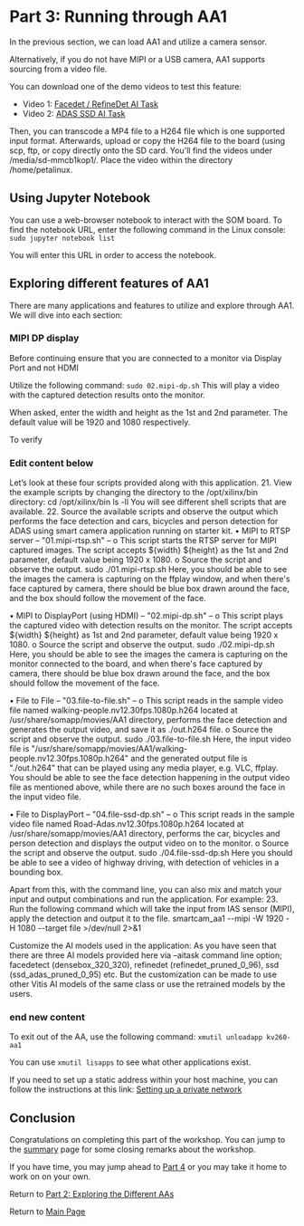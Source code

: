 # Part 3: Running through AA1

In the previous section, we can load AA1 and utilize a camera sensor.

Alternatively, if you do not have MIPI or a USB camera, AA1 supports sourcing from a video file.

You can download one of the demo videos to test this feature:
 - Video 1: [Facedet / RefineDet AI Task](https://pixabay.com/videos/alley-people-walk-street-ukraine-39837/)
 - Video 2: [ADAS SSD AI Task](https://pixabay.com/videos/freeway-traffic-cars-rainy-truck-8358/)

Then, you can transcode a MP4 file to a H264 file which is one supported input format. Afterwards, upload or copy the H264 file to the board (using scp, ftp, or copy directly onto the SD card. You'll find the videos under /media/sd-mmcb1kop1/. Place the video within the directory /home/petalinux. 

## Using Jupyter Notebook 
You can use a web-browser notebook to interact with the SOM board.
To find the notebook URL, enter the following command in the Linux console: `sudo jupyter notebook list`

You will enter this URL in order to access the notebook. 

## Exploring different features of AA1

There are many applications and features to utilize and explore through AA1. We will dive into each section: 

### MIPI DP display
Before continuing ensure that you are connected to a monitor via Display Port and not HDMI

Utilize the following command: `sudo 02.mipi-dp.sh`
This will play a video with the captured detection results onto the monitor.

When asked, enter the width and height as the 1st and 2nd parameter. The default value will be 1920 and 1080 respectively.

To verify

### Edit content below



Let’s look at these four scripts provided along with this application. 
21.	View the example scripts by changing the directory to the /opt/xilinx/bin directory:
cd /opt/xilinx/bin
ls -ll
You will see different shell scripts that are available. 
22.	Source the available scripts and observe the output which performs the face detection and cars, bicycles and person detection for ADAS using smart camera application running on starter kit.
•	MIPI to RTSP server – "01.mipi-rtsp.sh" – 
o	This script starts the RTSP server for MIPI captured images. The script accepts ${width} ${height} as the 1st and 2nd parameter, default value being 1920 x 1080.
o	Source the script and observe the output.
sudo ./01.mipi-rtsp.sh 
Here, you should be able to see the images the camera is capturing on the ffplay window, and when there's face captured by camera, there should be blue box drawn around the face, and the box should follow the movement of the face. 

•	MIPI to DisplayPort (using HDMI) – "02.mipi-dp.sh" – 
o	This script plays the captured video with detection results on the monitor. The script accepts ${width} ${height} as 1st and 2nd parameter, default value being 1920 x 1080.
o	Source the script and observe the output.
sudo ./02.mipi-dp.sh
Here, you should be able to see the images the camera is capturing on the monitor connected to the board, and when there's face captured by camera, there should be blue box drawn around the face, and the box should follow the movement of the face.

•	File to File – "03.file-to-file.sh" – 
o	This script reads in the sample video file named walking-people.nv12.30fps.1080p.h264 located at /usr/share/somapp/movies/AA1 directory, performs the face detection and generates the output video, and save it as ./out.h264 file. 
o	Source the script and observe the output.
sudo ./03.file-to-file.sh
Here, the input video file is "/usr/share/somapp/movies/AA1/walking-people.nv12.30fps.1080p.h264" and the generated output file is "./out.h264" that can be played using any media player, e.g. VLC, ffplay.
You should be able to see the face detection happening in the output video file as mentioned above, while there are no such boxes around the face in the input video file.

•	File to DisplayPort – "04.file-ssd-dp.sh" –
o	This script reads in the sample video file named Road-Adas.nv12.30fps.1080p.h264 located at /usr/share/somapp/movies/AA1 directory, performs the car, bicycles and person detection and displays the output video on to the monitor. 
o	Source the script and observe the output.
sudo ./04.file-ssd-dp.sh
Here you should be able to see a video of highway driving, with detection of vehicles in a bounding box.

Apart from this, with the command line, you can also mix and match your input and output combinations and run the application. For example:
23.	Run the following command which will take the input from IAS sensor (MIPI), apply the detection and output it to the file. 
smartcam_aa1 --mipi -W 1920 -H 1080 --target file >/dev/null 2>&1

Customize the AI models used in the application: 
As you have seen that there are three AI models provided here via –aitask command line option; facedetect (densebox_320_320), refinedet (refinedet_pruned_0_96), ssd (ssd_adas_pruned_0_95) etc. But the customization can be made to use other Vitis AI models of the same class or use the retrained models by the users.



### end new content




To exit out of the AA, use the following command: `xmutil unloadapp kv260-aa1`

You can use `xmutil lisapps` to see what other applications exist. 

If you need to set up a static address within your host machine, you can follow the instructions at this link:
[Setting up a private network](https://xilinx.github.io/vck190-base-trd/build/html/run.html#setting-a-private-network) 

## Conclusion
Congratulations on completing this part of the workshop. You can jump to the [summary](https://github.com/Xilinx/Xilinx_KV260_Workshop/blob/main/Takeaways.md) page for some closing remarks about the workshop. 

If you have time, you may jump ahead to [Part 4](https://github.com/Xilinx/Xilinx_KV260_Workshop/blob/main/Part%204:%20Optional%20Demo.md) or you may take it home to work on on your own.

Return to [Part 2: Exploring the Different AAs](https://github.com/Xilinx/Xilinx_KV260_Workshop/blob/main/Part%202:%20Exploring%20the%20Different%20AAs.md)

Return to [Main Page](https://github.com/Xilinx/Xilinx_KV260_Workshop)
